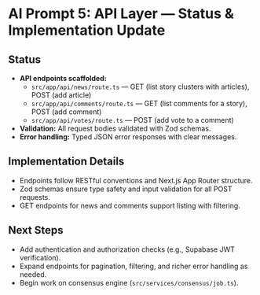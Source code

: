 # AI Prompt 5: API Layer — Status & Implementation Update

## Status
- **API endpoints scaffolded:**
  - `src/app/api/news/route.ts` — GET (list story clusters with articles), POST (add article)
  - `src/app/api/comments/route.ts` — GET (list comments for a story), POST (add comment)
  - `src/app/api/votes/route.ts` — POST (add vote to a comment)
- **Validation:** All request bodies validated with Zod schemas.
- **Error handling:** Typed JSON error responses with clear messages.

## Implementation Details
- Endpoints follow RESTful conventions and Next.js App Router structure.
- Zod schemas ensure type safety and input validation for all POST requests.
- GET endpoints for news and comments support listing with filtering.

## Next Steps
- Add authentication and authorization checks (e.g., Supabase JWT verification).
- Expand endpoints for pagination, filtering, and richer error handling as needed.
- Begin work on consensus engine (`src/services/consensus/job.ts`). 